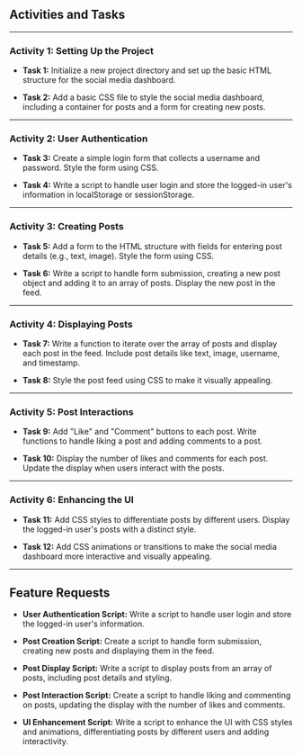 ## Activities and Tasks

---

### Activity 1: Setting Up the Project

- **Task 1:** Initialize a new project directory and set up the basic HTML structure for the social media dashboard.

- **Task 2:** Add a basic CSS file to style the social media dashboard, including a container for posts and a form for creating new posts.

---

### Activity 2: User Authentication

- **Task 3:** Create a simple login form that collects a username and password. Style the form using CSS.

- **Task 4:** Write a script to handle user login and store the logged-in user's information in localStorage or sessionStorage.

---

### Activity 3: Creating Posts

- **Task 5:** Add a form to the HTML structure with fields for entering post details (e.g., text, image). Style the form using CSS.

- **Task 6:** Write a script to handle form submission, creating a new post object and adding it to an array of posts. Display the new post in the feed.

---

### Activity 4: Displaying Posts

- **Task 7:** Write a function to iterate over the array of posts and display each post in the feed. Include post details like text, image, username, and timestamp.

- **Task 8:** Style the post feed using CSS to make it visually appealing.

---

### Activity 5: Post Interactions

- **Task 9:** Add "Like" and "Comment" buttons to each post. Write functions to handle liking a post and adding comments to a post.

- **Task 10:** Display the number of likes and comments for each post. Update the display when users interact with the posts.

---

### Activity 6: Enhancing the UI

- **Task 11:** Add CSS styles to differentiate posts by different users. Display the logged-in user's posts with a distinct style.

- **Task 12:** Add CSS animations or transitions to make the social media dashboard more interactive and visually appealing.

---

## Feature Requests

- **User Authentication Script:** Write a script to handle user login and store the logged-in user's information.

- **Post Creation Script:** Create a script to handle form submission, creating new posts and displaying them in the feed.

- **Post Display Script:** Write a script to display posts from an array of posts, including post details and styling.

- **Post Interaction Script:** Create a script to handle liking and commenting on posts, updating the display with the number of likes and comments.

- **UI Enhancement Script:** Write a script to enhance the UI with CSS styles and animations, differentiating posts by different users and adding interactivity.
